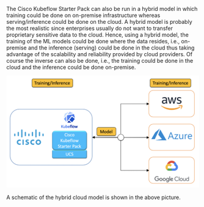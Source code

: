The Cisco Kubeflow Starter Pack can also be run in a hybrid model in which training could be done on on-premise infrastructure whereas 
serving/inference could be done on the cloud. A hybrid model is probably
the most realistic since enterprises usually do not want to transfer 
proprietary sensitive data to the cloud. Hence, using a hybrid model, 
the training of the ML models could be done where the data resides,
i.e., on-premise and the inference (serving) could be done in the cloud
thus taking advantage of the scalability and reliability provided by
cloud providers. Of course the inverse can also be done, i.e., the
training could be done in the cloud and the inference could be done
on-premise.

![Hybrid On-Prem Cloud Model](./hybrid-onprem-cloud.png)

A schematic of the hybrid cloud model is shown in the above picture.